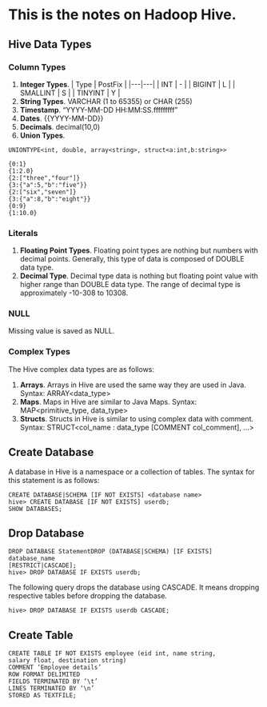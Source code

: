 # This is the notes on Hadoop Hive.
## Hive Data Types
### Column Types
1. **Integer Types**.
   | Type  | PostFix  |
   |---|---|
   | INT  | -  |
   | BIGINT  |  L |
   | SMALLINT  | S  |
   | TINYINT  | Y  |
2. **String Types**.
VARCHAR (1 to 65355) or CHAR (255)
3. **Timestamp**.
“YYYY-MM-DD HH:MM:SS.fffffffff”
4. **Dates**. {{YYYY-MM-DD}}
5. **Decimals**. decimal(10,0)
6. **Union Types**.
```hive 
UNIONTYPE<int, double, array<string>, struct<a:int,b:string>>

{0:1} 
{1:2.0} 
{2:["three","four"]} 
{3:{"a":5,"b":"five"}} 
{2:["six","seven"]} 
{3:{"a":8,"b":"eight"}} 
{0:9} 
{1:10.0}
```

### Literals
1. **Floating Point Types**.
Floating point types are nothing but numbers with decimal points. Generally, this type of data is composed of DOUBLE data type.
2. **Decimal Type**.
Decimal type data is nothing but floating point value with higher range than DOUBLE data type. The range of decimal type is approximately -10-308 to 10308.

### NULL

Missing value is saved as NULL.

### Complex Types 

The Hive complex data types are as follows:
1. **Arrays**.
Arrays in Hive are used the same way they are used in Java. Syntax: ARRAY<data_type>
2. **Maps**.
Maps in Hive are similar to Java Maps. Syntax: MAP<primitive_type, data_type>
3. **Structs**.
Structs in Hive is similar to using complex data with comment. Syntax: STRUCT<col_name : data_type [COMMENT col_comment], ...>

## Create Database
A database in Hive is a namespace or a collection of tables. The syntax for this statement is as follows:
```hive
CREATE DATABASE|SCHEMA [IF NOT EXISTS] <database name>
hive> CREATE DATABASE [IF NOT EXISTS] userdb;
SHOW DATABASES;
```
## Drop Database

```hive
DROP DATABASE StatementDROP (DATABASE|SCHEMA) [IF EXISTS] database_name 
[RESTRICT|CASCADE];
hive> DROP DATABASE IF EXISTS userdb;
```

The following query drops the database using CASCADE. It means dropping respective tables before dropping the database.

```hive
hive> DROP DATABASE IF EXISTS userdb CASCADE;
```
## Create Table
```hive
CREATE TABLE IF NOT EXISTS employee (eid int, name string,
salary float, destination string)
COMMENT ‘Employee details’
ROW FORMAT DELIMITED
FIELDS TERMINATED BY ‘\t’
LINES TERMINATED BY ‘\n’
STORED AS TEXTFILE;
```
